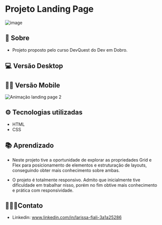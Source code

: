 # Projeto Landing Page

![image](https://github.com/larissafiali/landing-page/assets/127343150/8c8fb656-cd2a-4e55-8ac0-2c5a2ebddb8e)


## 📌 Sobre
- Projeto proposto pelo curso DevQuest do Dev em Dobro.

## 💻 Versão Desktop




## 🤳🏻 Versão Mobile
![Animação landing page 2](https://github.com/larissafiali/landing-page/assets/127343150/d61f8edb-9854-4d68-aff1-ff36f1d8d724)



## ⚙️ Tecnologias utilizadas
-  HTML
- CSS

## 📚 Aprendizado
- Neste projeto tive a oportunidade de explorar as propriedades Grid e Flex para posicionamento de elementos e estruturação de layouts, conseguindo obter mais conhecimento sobre ambas.

- O projeto é totalmente responsivo. Admito que inicialmente tive dificuldade em trabalhar nisso, porém no fim obtive mais conhecimento e prática com responsividade.

## 👩🏻‍💻Contato
-  Linkedin: www.linkedin.com/in/larissa-fiali-3a1a25286
